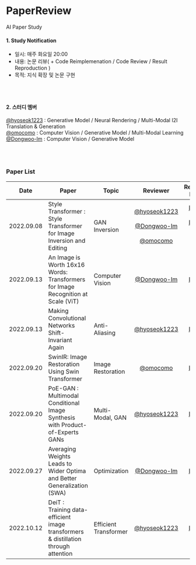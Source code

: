 # PaperReview
AI Paper Study

#### 1. Study Notification
- 일시: 매주 화요일 20:00   
- 내용: 논문 리뷰( + Code Reimplemenation / Code Review / Result Reproduction )  
- 목적: 지식 확장 및 논문 구현 

</br></br>
#### 2. 스터디 멤버  
[@hyoseok1223](https://github.com/hyoseok1223) : Generative Model / Neural Rendering / Multi-Modal I2I Translation & Generation
</br>
[@omocomo](https://github.com/omocomo) : Computer Vision / Generative Model / Multi-Modal Learning
</br>
[@Dongwoo-Im](https://github.com/Dongwoo-Im) : Computer Vision / Generative Model

</br></br>
### Paper List  

Date | Paper | Topic | Reviewer | Review link
:----: | ---- | ---- | :----: | :----:
2022.09.08 | Style Transformer : Style Transformer for Image Inversion and Editing | GAN Inversion | [@hyoseok1223](https://github.com/hyoseok1223) <br><br> [@Dongwoo-Im](https://github.com/Dongwoo-Im) <br><br> [@omocomo](https://github.com/omocomo) | [Link](https://hyoseok-personality.tistory.com/27) <br><br> [Link](https://dongwoo-im.github.io/papers/review/2022-09-07-Style-Transformer-for-Image-Inversion-and-Editing/) <br><br> <br><br>
2022.09.13 | An Image is Worth 16x16 Words: Transformers for Image Recognition at Scale (ViT) | Computer Vision | [@Dongwoo-Im](https://github.com/Dongwoo-Im) | [Link](https://dongwoo-im.github.io/papers/review/2022-09-13-An-Image-is-Worth-16x16-Words-Transformers-for-Image-Recognition-at-Scale/)
2022.09.13 | Making Convolutional Networks Shift-Invariant Again | Anti-Aliasing | [@hyoseok1223](https://github.com/hyoseok1223) | [Link](https://hyoseok-personality.tistory.com/entry/Paper-Review-Making-Convolutional-Networks-Shift-Invariant-Again)
2022.09.20 | SwinIR: Image Restoration Using Swin Transformer | Image Restoration | [@omocomo](https://github.com/omocomo) | [Link](https://omocomo.tistory.com/entry/Super-Resolution-SwinIR-SwinFIR)
2022.09.20 | PoE-GAN : Multimodal Conditional Image Synthesis with Product-of-Experts GANs | Multi-Modal, GAN | [@hyoseok1223](https://github.com/hyoseok1223) | [Link](https://hyoseok-personality.tistory.com/entry/Paper-Review-Multimodal-Conditional-Image-Synthesis-with-Product-of-Experts-GANs)
2022.09.27 | Averaging Weights Leads to Wider Optima and Better Generalization (SWA) | Optimization | [@Dongwoo-Im](https://github.com/Dongwoo-Im) | [Link](https://dongwoo-im.github.io/papers/review/2022-09-26-Averaging-Weights-Leads-to-Wider-Optima-and-Better-Generalization/)
2022.10.12 | DeiT : Training data-efficient image transformers & distillation through attention| Efficient Transformer | [@hyoseok1223](https://github.com/hyoseok1223) | [Link](https://hyoseok-personality.tistory.com/entry/Paper-Review-DeiT-Training-data-efficient-image-transformers-distillation-through-attention)
